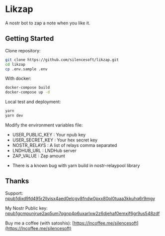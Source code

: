 # Likzap

A nostr bot to zap a note when you like it.

## Getting Started

Clone repository:

```bash
git clone https://github.com/silencesoft/likzap.git
cd likzap
cp .env.sample .env
```

With docker:

```bash
docker-compose build
docker-compose up -d
```

Local test and deployment:

```bash
yarn
yarn dev
```

Modify the environment variables file:

- USER_PUBLIC_KEY : Your npub key
- USER_SECRET_KEY : Your hex secret key
- NOSTR_RELAYS : A list of relays comma separated
- LNDHUB_URL : LNDHub server
- ZAP_VALUE : Zap amount

* There is a known bug with yarn build in nostr-relaypool library

## Thanks

Support: [npub1djxd9fd495r2llyjsx4aed0elcgy8fndw0pxx80pl0tuaa3kkuhq6r9mgy](nostr:npub1djxd9fd495r2llyjsx4aed0elcgy8fndw0pxx80pl0tuaa3kkuhq6r9mgy)

My Nostr Public key: [npub1gcmpunjrue2aq5um7qgnp4p6uxarlxw2z6djehaf0emxjf6gr9us548zdf](nostr:npub1gcmpunjrue2aq5um7qgnp4p6uxarlxw2z6djehaf0emxjf6gr9us548zdf)

Buy me a coffee (with satoshis): [https://lncoffee.me/silencesoft](https://lncoffee.me/silencesoft)
